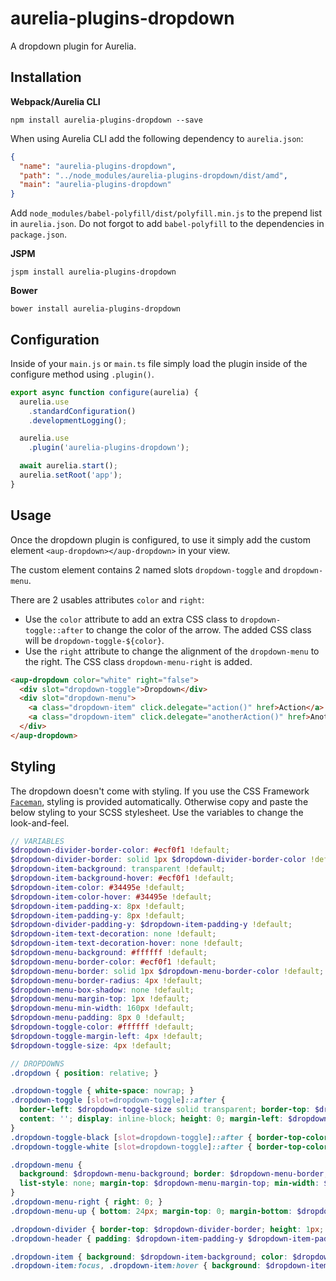 # aurelia-plugins-dropdown

A dropdown plugin for Aurelia.

## Installation

**Webpack/Aurelia CLI**

```shell
npm install aurelia-plugins-dropdown --save
```

When using Aurelia CLI add the following dependency to `aurelia.json`:

```json
{
  "name": "aurelia-plugins-dropdown",
  "path": "../node_modules/aurelia-plugins-dropdown/dist/amd",
  "main": "aurelia-plugins-dropdown"
}
```

Add `node_modules/babel-polyfill/dist/polyfill.min.js` to the prepend list in `aurelia.json`. Do not forgot to add `babel-polyfill` to the dependencies in `package.json`.

**JSPM**

```shell
jspm install aurelia-plugins-dropdown
```

**Bower**

```shell
bower install aurelia-plugins-dropdown
```

## Configuration

Inside of your `main.js` or `main.ts` file simply load the plugin inside of the configure method using `.plugin()`.

```javascript
export async function configure(aurelia) {
  aurelia.use
    .standardConfiguration()
    .developmentLogging();

  aurelia.use
    .plugin('aurelia-plugins-dropdown');

  await aurelia.start();
  aurelia.setRoot('app');
}
```

## Usage

Once the dropdown plugin is configured, to use it simply add the custom element `<aup-dropdown></aup-dropdown>` in your view.

The custom element contains 2 named slots `dropdown-toggle` and `dropdown-menu`.

There are 2 usables attributes `color` and `right`:
* Use the `color` attribute to add an extra CSS class to `dropdown-toggle::after` to change the color of the arrow. The added CSS class will be `dropdown-toggle-${color}`.
* Use the `right` attribute to change the alignment of the `dropdown-menu` to the right. The CSS class `dropdown-menu-right` is added.
 
```html
<aup-dropdown color="white" right="false">
  <div slot="dropdown-toggle">Dropdown</div>
  <div slot="dropdown-menu">
    <a class="dropdown-item" click.delegate="action()" href>Action</a>
    <a class="dropdown-item" click.delegate="anotherAction()" href>Another action</a>
  </div>
</aup-dropdown>
```

## Styling

The dropdown doesn't come with styling. If you use the CSS Framework [`Faceman`](<http://faceman.io>), styling is provided automatically. Otherwise copy and paste the below styling to your SCSS stylesheet. Use the variables to change the look-and-feel.

```scss
// VARIABLES
$dropdown-divider-border-color: #ecf0f1 !default;
$dropdown-divider-border: solid 1px $dropdown-divider-border-color !default;
$dropdown-item-background: transparent !default;
$dropdown-item-background-hover: #ecf0f1 !default;
$dropdown-item-color: #34495e !default;
$dropdown-item-color-hover: #34495e !default;
$dropdown-item-padding-x: 8px !default;
$dropdown-item-padding-y: 8px !default;
$dropdown-divider-padding-y: $dropdown-item-padding-y !default;
$dropdown-item-text-decoration: none !default;
$dropdown-item-text-decoration-hover: none !default;
$dropdown-menu-background: #ffffff !default;
$dropdown-menu-border-color: #ecf0f1 !default;
$dropdown-menu-border: solid 1px $dropdown-menu-border-color !default;
$dropdown-menu-border-radius: 4px !default;
$dropdown-menu-box-shadow: none !default;
$dropdown-menu-margin-top: 1px !default;
$dropdown-menu-min-width: 160px !default;
$dropdown-menu-padding: 8px 0 !default;
$dropdown-toggle-color: #ffffff !default;
$dropdown-toggle-margin-left: 4px !default;
$dropdown-toggle-size: 4px !default;

// DROPDOWNS
.dropdown { position: relative; }

.dropdown-toggle { white-space: nowrap; }
.dropdown-toggle [slot=dropdown-toggle]::after {
  border-left: $dropdown-toggle-size solid transparent; border-top: $dropdown-toggle-size solid $dropdown-toggle-color; border-right: $dropdown-toggle-size solid transparent;
  content: ''; display: inline-block; height: 0; margin-left: $dropdown-toggle-margin-left; vertical-align: middle; width: 0;
}
.dropdown-toggle-black [slot=dropdown-toggle]::after { border-top-color: #000000; }
.dropdown-toggle-white [slot=dropdown-toggle]::after { border-top-color: #ffffff; }

.dropdown-menu {
  background: $dropdown-menu-background; border: $dropdown-menu-border; border-radius: $dropdown-menu-border-radius; box-shadow: $dropdown-menu-box-shadow; display: block;
  list-style: none; margin-top: $dropdown-menu-margin-top; min-width: $dropdown-menu-min-width; padding: $dropdown-menu-padding; position: absolute; z-index: 1;
}
.dropdown-menu-right { right: 0; }
.dropdown-menu-up { bottom: 24px; margin-top: 0; margin-bottom: $dropdown-menu-margin-top; }

.dropdown-divider { border-top: $dropdown-divider-border; height: 1px; margin: $dropdown-divider-padding-y 0; }
.dropdown-header { padding: $dropdown-item-padding-y $dropdown-item-padding-x; white-space: nowrap; }

.dropdown-item { background: $dropdown-item-background; color: $dropdown-item-color; display: block; padding: $dropdown-item-padding-y $dropdown-item-padding-x; text-decoration: $dropdown-item-text-decoration; white-space: nowrap; width: 100%; }
.dropdown-item:focus, .dropdown-item:hover { background: $dropdown-item-background-hover; color: $dropdown-item-color-hover; text-decoration: $dropdown-item-text-decoration-hover; }
```